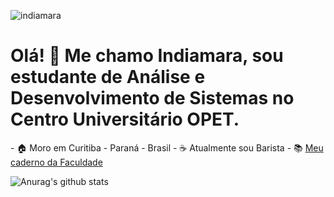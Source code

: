 ![indiamara](https://user-images.githubusercontent.com/57465331/120900948-28b93400-c60e-11eb-8964-fde257d81f5e.png)

<h1>Olá! 👋 Me chamo Indiamara, sou estudante de Análise e Desenvolvimento de Sistemas no Centro Universitário OPET.</h1>
- 🏠 Moro em Curitiba - Paraná - Brasil
- ☕ Atualmente sou Barista
- 📚 <a href="https://www.notion.so/indiamara/An-lise-e-Desenvolvimento-de-Sistemas-bd6e80e0fb3c415ca165ee4cc0117e2a"> Meu caderno da Faculdade</a>


![Anurag's github stats](https://github-readme-stats.vercel.app/api?username=indiamaraenes&show_icons=true&theme=gruvbox)



